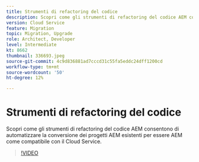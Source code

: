 ```yaml
---
title: Strumenti di refactoring del codice
description: Scopri come gli strumenti di refactoring del codice AEM consentono di automatizzare la conversione dei progetti AEM esistenti per essere AEM come compatibile con il Cloud Service.
version: Cloud Service
feature: Migration
topic: Migration, Upgrade
role: Architect, Developer
level: Intermediate
kt: 8662
thumbnail: 336693.jpeg
source-git-commit: 4c9d836881ad7cccd31c55fa5eddc24dff1200cd
workflow-type: tm+mt
source-wordcount: '50'
ht-degree: 12%

---
```



# Strumenti di refactoring del codice

Scopri come gli strumenti di refactoring del codice AEM consentono di automatizzare la conversione dei progetti AEM esistenti per essere AEM come compatibile con il Cloud Service.

>[!VIDEO](https://video.tv.adobe.com/v/336693/?quality=12&learn=on)
